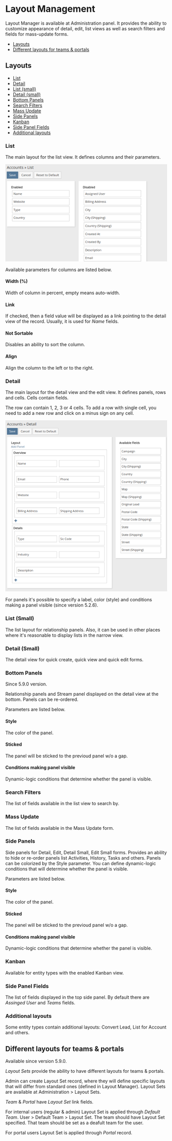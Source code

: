 # Layout Management

Layout Manager is available at Administration panel. It provides the ability to customize appearance of detail, edit, list views as well as search filters and fields for mass-update forms.

* [Layouts](#layouts)
* [Different layouts for teams & portals](#different-layouts-for-teams-portals)

## Layouts

* [List](#list)
* [Detail](#detail)
* [List (small)](#list-small)
* [Detail (small)](#detail-small)
* [Bottom Panels](#bottom-panels)
* [Search Filters](#search-filters)
* [Mass Update](#mass-update)
* [Side Panels](#side-panels)
* [Kanban](#kanban)
* [Side Panel Fields](#side-panel-fields)
* [Additional layouts](#additional-layouts)

### List

The main layout for the list view. It defines columns and their parameters.

![List](https://raw.githubusercontent.com/espocrm/documentation/master/docs/_static/images/administration/layout-manager/list.png)

Available parameters for columns are listed below.

#### Width (%)

Width of column in percent, empty means auto-width.

#### Link

If checked, then a field value will be displayed as a link pointing to the detail view of the record. Usually, it is used for *Name* fields.

#### Not Sortable

Disables an ability to sort the column.

#### Align

Align the column to the left or to the right.

### Detail

The main layout for the detail view and the edit view. It defines panels, rows and cells. Cells contain fields.

The row can contain 1, 2, 3 or 4 cells. To add a row with single cell, you need to add a new row and click on a minus sign on any cell.

![Detail](https://raw.githubusercontent.com/espocrm/documentation/master/docs/_static/images/administration/layout-manager/detail.png)

For panels it's possible to specify a label, color (style) and conditions making a panel visible (since version 5.2.6).

### List (Small)

The list layout for relationship panels. Also, it can be used in other places where it's reasonable to display lists in the narrow view.

### Detail (Small)

The detail view for quick create, quick view and quick edit forms.

### Bottom Panels

Since 5.9.0 version.

Relationship panels and Stream panel displayed on the detail view at the bottom. Panels can be re-ordered.

Parameters are listed below.

#### Style

The color of the panel.

#### Sticked

The panel will be sticked to the previoud panel w/o a gap.

#### Conditions making panel visible

Dynamic-logic conditions that determine whether the panel is visible.

### Search Filters

The list of fields available in the list view to search by.

### Mass Update

The list of fields available in the Mass Update form.


### Side Panels

Side panels for Detail, Edit, Detail Small, Edit Small forms. Provides an ability to hide or re-order panels list Activities, History, Tasks and others. Panels can be colorized by the Style parameter. You can define dynamic-logic conditions that will determine whether the panel is visible.

Parameters are listed below.

#### Style

The color of the panel.

#### Sticked

The panel will be sticked to the previoud panel w/o a gap.

#### Conditions making panel visible

Dynamic-logic conditions that determine whether the panel is visible.

### Kanban

Available for entity types with the enabled Kanban view.

### Side Panel Fields

The list of fields displayed in the top side panel. By default there are *Assinged User* and *Teams* fields.

### Additional layouts

Some entity types contain additional layouts: Convert Lead, List for Account and others.

## Different layouts for teams & portals

Available since version 5.9.0.

*Layout Sets* provide the ability to have different layouts for teams & portals.

Admin can create Layout Set record, where they will define specific layouts that will differ from standard ones (defined in Layout Manager). Layout Sets are available at Administration > Layout Sets.

*Team* & *Portal* have *Layout Set* link fields.

For internal users (regular & admin) Layout Set is applied through *Default Team*. User > Default Team > Layout Set. The team should have Layout Set specified. That team should be set as a deafult team for the user.

For portal users Layout Set is applied through *Portal* record.
